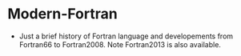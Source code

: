 # Modern-Fortran
- Just a brief history of Fortran language and developements from Fortran66 to Fortran2008. Note Fortran2013 is also available.
